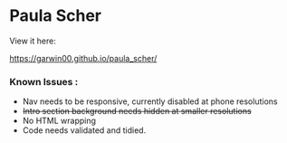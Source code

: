 # Paula Scher

View it here:

https://garwin00.github.io/paula_scher/

### Known Issues :

- Nav needs to be responsive, currently disabled at phone resolutions
- <s>Intro section background needs hidden at smaller resolutions</s>
- No HTML wrapping
- Code needs validated and tidied.
